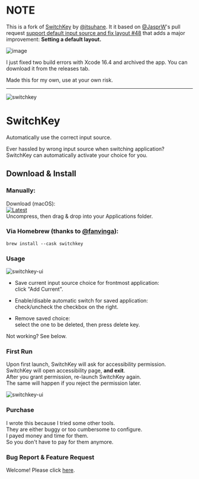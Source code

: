 # NOTE

This is a fork of [SwitchKey](https://github.com/itsuhane/SwitchKey) by [@itsuhane](https://github.com/itsuhane). It it based on [@JasprW](https://github.com/JasprW)'s pull request [support default input source and fix layout #48](https://github.com/itsuhane/SwitchKey/pull/48) that adds a major improvement: **Setting a default layout.**

![image](https://github.com/user-attachments/assets/009290dc-fc7c-4a29-b3da-9b1338b6af01)

I just fixed two build errors with Xcode 16.4 and archived the app. You can download it from the releases tab.

Made this for my own, use at your own risk.

---

![switchkey](README.assets/switchkey.png)

# SwitchKey

Automatically use the correct input source.

Ever hassled by wrong input source when switching application?  
SwitchKey can automatically activate your choice for you.

## Download & Install

### Manually:

Download (macOS):  
[![Latest](https://img.shields.io/badge/dynamic/json?color=brightgreen&label=latest&query=%24.tag_name&url=https%3A%2F%2Fapi.github.com%2Frepos%2Fitsuhane%2FSwitchKey%2Freleases%2Flatest&style=social)](https://github.com/itsuhane/SwitchKey/releases/latest/download/SwitchKey.zip)  
Uncompress, then drag & drop into your Applications folder.

### Via Homebrew (thanks to [@fanvinga](//github.com/fanvinga/)):

```
brew install --cask switchkey
```

### Usage

![switchkey-ui](README.assets/switchkey-ui.png)

- Save current input source choice for frontmost application:  
  click "Add Current".

- Enable/disable automatic switch for saved application:  
  check/uncheck the checkbox on the right.

- Remove saved choice:  
  select the one to be deleted, then press delete key.

Not working? See below.

### First Run

Upon first launch, SwitchKey will ask for accessibility permission.  
SwitchKey will open accessibility page, **and exit**.  
After you grant permission, re-launch SwitchKey again.  
The same will happen if you reject the permission later.

![switchkey-ui](README.assets/switchkey-permission.png)

### Purchase

I wrote this because I tried some other tools.  
They are either buggy or too cumbersome to configure.  
I payed money and time for them.  
So you don't have to pay for them anymore.

### Bug Report & Feature Request

Welcome! Please click [here](https://github.com/itsuhane/SwitchKey/issues/new).
